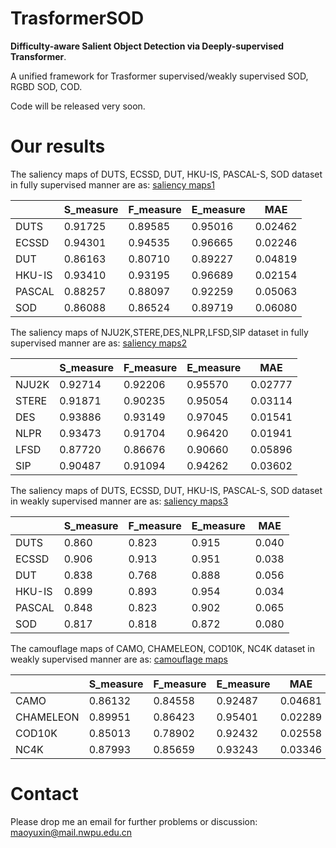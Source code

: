 # TrasformerSOD
**Difficulty-aware Salient Object Detection via Deeply-supervised Transformer**.

A unified framework for Trasformer supervised/weakly supervised SOD, RGBD SOD, COD.

Code will be released very soon.
# Our results
The saliency maps of DUTS, ECSSD, DUT, HKU-IS, PASCAL-S, SOD dataset in fully supervised manner are as: [saliency maps1](https://drive.google.com/file/d/13yyQwnbxV2iLoAYd3jmOLeF5w_L_uXkl/view?usp=sharing)

|       | S_measure | F_measure | E_measure | MAE|
| ------| --------- | --------- | --------- | ---| 
| DUTS  | 0.91725   | 0.89585   | 0.95016   | 0.02462|
| ECSSD | 0.94301   | 0.94535   | 0.96665   | 0.02246|
| DUT   | 0.86163   | 0.80710   | 0.89227   | 0.04819|
| HKU-IS| 0.93410   | 0.93195   | 0.96689   | 0.02154|
| PASCAL| 0.88257   | 0.88097   | 0.92259   | 0.05063|
| SOD   | 0.86088   | 0.86524   | 0.89719   | 0.06080|

The saliency maps of NJU2K,STERE,DES,NLPR,LFSD,SIP dataset in fully supervised manner are as: [saliency maps2](https://drive.google.com/file/d/1NNG55h6IanDcKlLJyGNTaSoGRc8V3_B2/view?usp=sharing)

|       | S_measure | F_measure | E_measure | MAE|
| ------| --------- | --------- | --------- | ---| 
| NJU2K | 0.92714 | 0.92206 | 0.95570 | 0.02777 |
| STERE | 0.91871 | 0.90235 | 0.95054 | 0.03114 |
| DES   | 0.93886 | 0.93149 | 0.97045 | 0.01541 |
| NLPR  | 0.93473 | 0.91704 | 0.96420 | 0.01941 |
| LFSD  | 0.87720 | 0.86676 | 0.90660 | 0.05896 |
| SIP   | 0.90487 | 0.91094 | 0.94262 | 0.03602 |

The saliency maps of  DUTS, ECSSD, DUT, HKU-IS, PASCAL-S, SOD dataset in weakly supervised manner are as: [saliency maps3](https://drive.google.com/file/d/1nchoN8NnHIbfv-0ifYN63YJM_N7cIoSs/view?usp=sharing)

|       | S_measure | F_measure | E_measure | MAE|
| ------| --------- | --------- | --------- | ---| 
| DUTS  |  0.860  |  0.823  |  0.915  | 0.040 |
| ECSSD |  0.906  |  0.913  |  0.951  | 0.038 |
| DUT   |  0.838  |  0.768  |  0.888  | 0.056 |
| HKU-IS|  0.899  |  0.893  |  0.954  | 0.034 |
| PASCAL|  0.848  |  0.823  |  0.902  | 0.065 |
| SOD   |  0.817  |  0.818  |  0.872  | 0.080 |

The camouflage maps of  CAMO, CHAMELEON, COD10K, NC4K dataset in weakly supervised manner are as: [camouflage maps](https://drive.google.com/file/d/1vonv9MGKamoLQNIw3AgLkZVj1Jh-Db3i/view?usp=sharing)

|       | S_measure | F_measure | E_measure | MAE|
| ------| --------- | --------- | --------- | ---| 
| CAMO  | 0.86132   | 0.84558   | 0.92487   | 0.04681 | 
| CHAMELEON | 0.89951 | 0.86423 | 0.95401   | 0.02289 |
| COD10K | 0.85013  | 0.78902   | 0.92432   | 0.02558 |
| NC4K | 0.87993    | 0.85659   | 0.93243   | 0.03346 |
# Contact
Please drop me an email for further problems or discussion: maoyuxin@mail.nwpu.edu.cn
